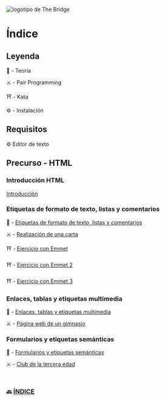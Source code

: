 ![logotipo de The Bridge](https://user-images.githubusercontent.com/27650532/77754601-e8365180-702b-11ea-8bed-5bc14a43f869.png "logotipo de The Bridge")

# Índice

## Leyenda

:scroll: - Teoría

:crossed_swords: - Pair Programming

:shinto_shrine: - Kata

:gear: - Instalación

## Requisitos

:gear: Editor de texto

## Precurso - HTML

###  Introducción HTML

[Introducción](https://docs.google.com/presentation/d/1XzHeiSfAV5uyTayTeCktnl_FAZQWTxHR/edit?usp=sharing&ouid=110594338309918268653&rtpof=true&sd=true)

###  Etiquetas de formato de texto, listas y comentarios

:scroll: - [Etiquetas de formato de texto, listas y comentarios](texto.md)

:crossed_swords: - [Realización de una carta](https://github.com/TheBridge-FullStackDeveloper/html-pp-cartas)

:shinto_shrine: - [Ejercicio con Emmet](https://github.com/TheBridge-FullStackDeveloper/html-kata-emmet1)

:shinto_shrine: - [Ejercicio con Emmet 2](https://github.com/TheBridge-FullStackDeveloper/html-kata-emmet2)

:shinto_shrine: - [Ejercicio con Emmet 3](https://github.com/TheBridge-FullStackDeveloper/html-kata-emmet3)



### Enlaces, tablas y etiquetas multimedia

:scroll: - [Enlaces, tablas y etiquetas multimedia](referencias_tablas_multimedia.md)


:crossed_swords: -  [Página web de un gimnasio](https://github.com/TheBridge-FullStackDeveloper/html-pp-gimnasio)

<!-- :shinto_shrine: - [GIT!](https://github.com/TheBridge-FullStackDeveloper/html-kata-github-template) -->

### Formularios y etiquetas semánticas

:scroll: - [Formularios y etiquetas semánticas](formularios.md)

:crossed_swords: - [Club de la tercera edad](https://github.com/TheBridge-FullStackDeveloper/html-pp-formularios)

<br>

### 🔙 [ÍNDICE](../../readme.md)

